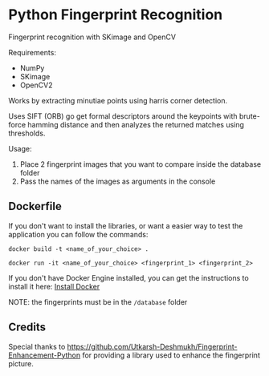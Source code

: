 # Python Fingerprint Recognition

Fingerprint recognition with SKimage and OpenCV

Requirements:
- NumPy
- SKimage
- OpenCV2


Works by extracting minutiae points using harris corner detection.

Uses SIFT (ORB) go get formal descriptors around the keypoints with brute-force hamming distance and then analyzes the returned matches using thresholds.

Usage:

1. Place 2 fingerprint images that you want to compare inside the database folder
2. Pass the names of the images as arguments in the console

## Dockerfile

If you don't want to install the libraries, or want a easier way to test the application you can follow the commands:

```shell
docker build -t <name_of_your_choice> .

docker run -it <name_of_your_choice> <fingerprint_1> <fingerprint_2>
```

If you don't have Docker Engine installed, you can get the instructions to install it here: [Install Docker](https://docs.docker.com/v17.09/engine/installation/)

NOTE: the fingerprints must be in the `/database` folder

## Credits

Special thanks to https://github.com/Utkarsh-Deshmukh/Fingerprint-Enhancement-Python for providing a library used to enhance the fingerprint picture.
